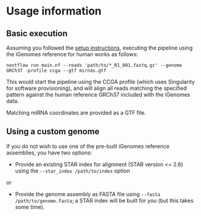 # Usage information

## Basic execution

Assuming you followed the [setup instructions](installation.md), executing the pipeline using the iGenomes reference for human works as follows:

`nextflow run main.nf --reads 'path/to/*_R1_001.fastq.gz' --genome GRCh37 -profile ccga --gtf mirnas.gtf`

This would start the pipeline using the CCGA profile (which uses Singularity for software provisioning), and will align all reads matching the specified pattern against the human reference GRCh37 included with the iGenomes data. 

Matching miRNA coordinates are provided as a GTF file. 

## Using a custom genome

If you do not wish to use one of the pre-built iGenomes reference assemblies, you have two options:

- Provide an existing STAR index for alignment (STAR version <= 2.6) using the `--star_index /path/to/index` option

or

- Provide the genome assembly as FASTA file using `--fasta /path/to/genome.fasta`; a STAR index will be built for you (but this takes some time).


